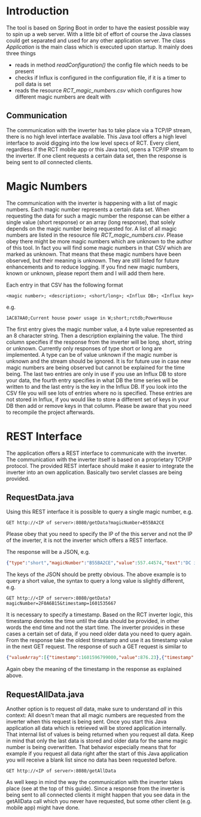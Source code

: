  # Introduction

The tool is based on Spring Boot in order to have the easiest possible way to spin up a web server. With a little bit of effort of course the Java classes could get separated and used for any other application server. The class _Application_ is the main class which is executed upon startup. It mainly does three things

- reads in method *readConfiguration()* the config file which needs to be present
- checks if Influx is configured in the configuration file, if it is a timer to poll data is set
- reads the resource *RCT_magic_numbers.csv*  which configures how different magic numbers are dealt with

## Communication
The communication with the inverter has to take place via a TCP/IP stream, there is no high level interface available. This Java tool offers a high level interface to avoid digging into the low level specs of RCT. Every client, regardless if the RCT mobile app or this Java tool, opens a TCP/IP stream to the inverter. If one client requests a certain data set, then the response is being sent to _all_ connected clients.

# Magic Numbers
The communication with the inverter is happening with a list of magic  numbers. Each magic number represents a certain data set. When requesting the data for such a magic number the response can be either a single value (short response) or an array (long response), that solely depends on the magic number being requested for. A list of all magic numbers are listed in the resource file *RCT_magic_numbers.csv*. Please obey there might be more magic numbers which are unknown to the author of this tool. In fact you will find some magic numbers in that CSV which are marked as unknown. That means that these magic numbers have been observed, but their meaning is unknown. They are still listed for future enhancements and to reduce logging. If you find new magic numbers, known or unknown, please report them and I will add them here.

Each entry in that CSV has the following format
```
<magic number>; <description>; <short/long>; <Influx DB>; <Influx key>
```
e.g.
```
1AC87AA0;Current house power usage in W;short;rctdb;PowerHouse
```
The first entry gives the magic number value, a 4 byte value represented as an 8 character string. Then a description explaining the value. The third column specifies if the response from the inverter will be long, short, string or unknown. Currently only responses of type short or long are implemented. A type can be of value unknown if the magic number is unknown and the stream should be ignored. It is for future use in case new magic numbers are being observed but cannot be explained for the time being. The last two entries are only in use if you use an Influx DB to store your data, the fourth entry specifies in what DB the time series will be written to and the last entry is the key in the Influx DB. If you look into the CSV file you will see lots of entries where no <Influx key> is specified. These entries are not stored in Influx, if you would like to store a different set of keys in your DB then add or remove keys in that column. Please be aware that you need to recompile the project afterwards.

# REST Interface
The application offers a REST interface to communicate with the inverter. The communication with the inverter itself is based on a proprietary TCP/IP protocol. The provided REST interface should make it easier to integrate the inverter into an own application. Basically two servlet classes are being provided.

## RequestData.java 
Using this REST interface it is possible to query a single magic number, e.g.
```
GET http://<IP of server>:8080/getData?magicNumber=B55BA2CE
```
Please obey that you need to specify the IP of the this server and not the IP of the inverter, it is not the inverter which offers a REST interface.

The response will be a JSON, e.g.
```json
{"type":"short","magicNumber":"B55BA2CE","value":557.44574,"text":"DC input voltage A in V","timestamp":1601535667,"sucess":true}
```
The keys of the JSON should be pretty obvious. The above example is to query a short value, the syntax to query a long value is slightly different, e.g.
```
GET http://<IP of server>:8080/getData?magicNumber=2F0A6B15&timestamp=1601535667
```
It is necessary to specify a timestamp. Based on the RCT inverter logic, this timestamp denotes the time until the data should be provided, in other words the end time and not the start time. The inverter provides in these cases a certain set of data, if you need older data you need to query again. From the response take the oldest timestamp and use it as timestamp value in the next GET request. The response of such a GET request is similar to

```json
{"valueArray":[{"timestamp":1601596799000,"value":876.23},{"timestamp":1599004799000,"value":448243.66},{"timestamp":1596326399000,"value":563352.56},{"timestamp":1593647999000,"value":761210.81},{"timestamp":1591055999000,"value":619530.63},{"timestamp":1588377599000,"value":748530.75},{"timestamp":1585785599000,"value":671891.5},{"timestamp":1583107199000,"value":420310.91},{"timestamp":1580601599000,"value":178612.55},{"timestamp":1577923199000,"value":113891.98},{"timestamp":1575244799000,"value":89456.44},{"timestamp":1572652799000,"value":99682.38},{"timestamp":1569974399000,"value":101047.77},{"timestamp":1567382399000,"value":339397.66},{"timestamp":1562025599000,"value":0.0}],"magicNumber":"2F0A6B15","type":"long","text":"Monthly energy on DC input A (Edc A) [Wh]"}
```
Again obey the meaning of the timestamp in the response as explained above.

## RequestAllData.java
Another option is to request *all* data, make sure to understand *all* in this context: All doesn't mean that all magic numbers are requested from the inverter when this request is being sent. Once you start this Java application all data which is retrieved will be stored application internally. That internal list of values is being returned when you request all data. Keep in mind that only the last data is stored and older data for the same magic number is being overwritten. That behavior especially means that for example if you request all data right after the start of this Java application you will receive a blank list since no data has been requested before.
```
GET http://<IP of server>:8080/getAllData
```
As well keep in mind the way the communication with the inverter takes place (see at the top of this guide). Since a response from the inverter is being sent to all connected clients it might happen that you see data in the getAllData call which you never have requested, but some other client (e.g. mobile app) might have done.

